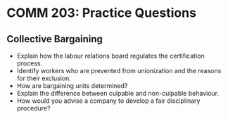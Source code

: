 # COMM 203: Practice Questions

## Collective Bargaining

* Explain how the labour relations board regulates the certification process.
* Identify workers who are prevented from unionization and the reasons for their exclusion.
* How are bargaining units determined?
* Explain the difference between culpable and non-culpable behaviour.
* How would you advise a company to develop a fair disciplinary procedure?